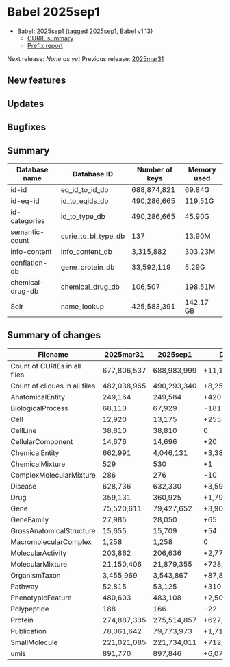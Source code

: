 # Babel 2025sep1

- Babel: [2025sep1](https://stars.renci.org/var/babel_outputs/2025sep1/)
  ([tagged 2025sep1](https://github.com/TranslatorSRI/Babel/releases/tag/2025sep1),
  [Babel v1.13](https://github.com/TranslatorSRI/Babel/releases/tag/v1.13))
  - [CURIE summary](./summaries/2025sep1.json)
  - [Prefix report](./prefix_reports/2025sep1.json)

Next release: _None as yet_
Previous release: [2025mar31](./2025mar31.md)

## New features


## Updates


## Bugfixes


## Summary

| Database name    | Database ID         | Number of keys | Memory used |
|------------------|---------------------|----------------|-------------|
| id-id            | eq_id_to_id_db      | 688,874,821    | 69.84G      |
| id-eq-id         | id_to_eqids_db      | 490,286,665    | 119.51G     |
| id-categories    | id_to_type_db       | 490,286,665    | 45.90G      |
| semantic-count   | curie_to_bl_type_db | 137            | 13.90M      |
| info-content     | info_content_db     | 3,315,882      | 303.23M     |
| conflation-db    | gene_protein_db     | 33,592,119     | 5.29G       |
| chemical-drug-db | chemical_drug_db    | 106,507        | 198.51M     |
| Solr             | name_lookup         | 425,583,391    | 142.17 GB   |

## Summary of changes

| Filename                      | 2025mar31   | 2025sep1    | Diff        | % Diff   |
| ----------------------------- | ----------- | ----------- | ----------- | -------- |
| Count of CURIEs in all files  | 677,806,537 | 688,983,999 | +11,177,462 | 1.65%    |
| Count of cliques in all files | 482,038,965 | 490,293,340 | +8,254,375  | 1.71%    |
| AnatomicalEntity              | 249,164     | 249,584     | +420        | 0.17%    |
| BiologicalProcess             | 68,110      | 67,929      | \-181       | \-0.27%  |
| Cell                          | 12,920      | 13,175      | +255        | 1.97%    |
| CellLine                      | 38,810      | 38,810      | 0           | 0.00%    |
| CellularComponent             | 14,676      | 14,696      | +20         | 0.14%    |
| ChemicalEntity                | 662,991     | 4,046,131   | +3,383,140  | 510.28%  |
| ChemicalMixture               | 529         | 530         | +1          | 0.19%    |
| ComplexMolecularMixture       | 286         | 276         | \-10        | \-3.50%  |
| Disease                       | 628,736     | 632,330     | +3,594      | 0.57%    |
| Drug                          | 359,131     | 360,925     | +1,794      | 0.50%    |
| Gene                          | 75,520,611  | 79,427,652  | +3,907,041  | 5.17%    |
| GeneFamily                    | 27,985      | 28,050      | +65         | 0.23%    |
| GrossAnatomicalStructure      | 15,655      | 15,709      | +54         | 0.34%    |
| MacromolecularComplex         | 1,258       | 1,258       | 0           | 0.00%    |
| MolecularActivity             | 203,862     | 206,636     | +2,774      | 1.36%    |
| MolecularMixture              | 21,150,406  | 21,879,355  | +728,949    | 3.45%    |
| OrganismTaxon                 | 3,455,969   | 3,543,867   | +87,898     | 2.54%    |
| Pathway                       | 52,815      | 53,125      | +310        | 0.59%    |
| PhenotypicFeature             | 480,603     | 483,108     | +2,505      | 0.52%    |
| Polypeptide                   | 188         | 166         | \-22        | \-11.70% |
| Protein                       | 274,887,335 | 275,514,857 | +627,522    | 0.23%    |
| Publication                   | 78,061,642  | 79,773,973  | +1,712,331  | 2.19%    |
| SmallMolecule                 | 221,021,085 | 221,734,011 | +712,926    | 0.32%    |
| umls                          | 891,770     | 897,846     | +6,076      | 0.68%    |
